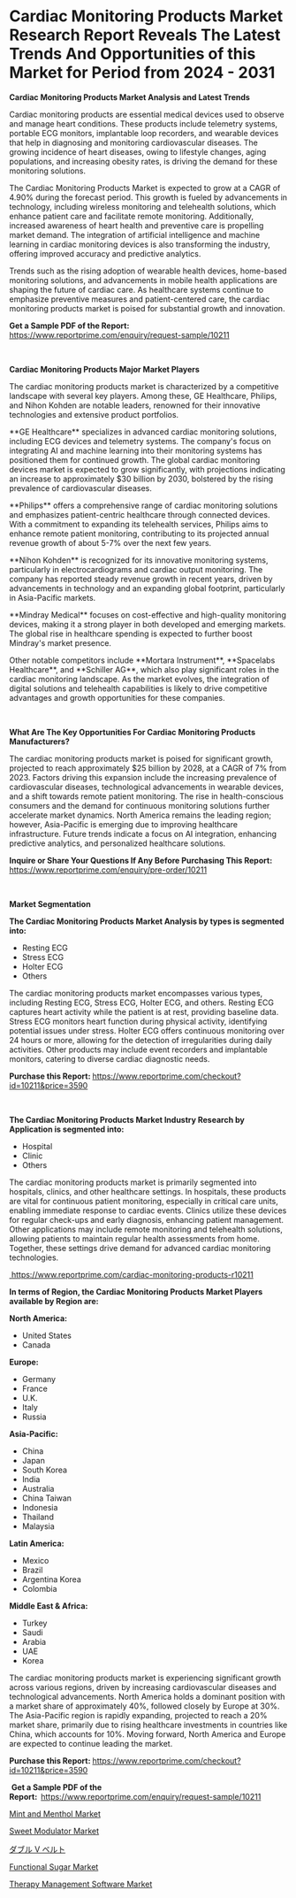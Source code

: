 <p><h1>Cardiac Monitoring Products Market Research Report Reveals The Latest Trends And Opportunities of this Market for Period from 2024 - 2031</h1></p><p><strong>Cardiac Monitoring Products Market Analysis and Latest Trends</strong></p>
<p><p>Cardiac monitoring products are essential medical devices used to observe and manage heart conditions. These products include telemetry systems, portable ECG monitors, implantable loop recorders, and wearable devices that help in diagnosing and monitoring cardiovascular diseases. The growing incidence of heart diseases, owing to lifestyle changes, aging populations, and increasing obesity rates, is driving the demand for these monitoring solutions.</p><p>The Cardiac Monitoring Products Market is expected to grow at a CAGR of 4.90% during the forecast period. This growth is fueled by advancements in technology, including wireless monitoring and telehealth solutions, which enhance patient care and facilitate remote monitoring. Additionally, increased awareness of heart health and preventive care is propelling market demand. The integration of artificial intelligence and machine learning in cardiac monitoring devices is also transforming the industry, offering improved accuracy and predictive analytics. </p><p>Trends such as the rising adoption of wearable health devices, home-based monitoring solutions, and advancements in mobile health applications are shaping the future of cardiac care. As healthcare systems continue to emphasize preventive measures and patient-centered care, the cardiac monitoring products market is poised for substantial growth and innovation.</p></p>
<p><strong>Get a Sample PDF of the Report:&nbsp;</strong> <a href="https://www.reportprime.com/enquiry/request-sample/10211">https://www.reportprime.com/enquiry/request-sample/10211</a></p>
<p>&nbsp;</p>
<p><strong>Cardiac Monitoring Products Major Market Players</strong></p>
<p><p>The cardiac monitoring products market is characterized by a competitive landscape with several key players. Among these, GE Healthcare, Philips, and Nihon Kohden are notable leaders, renowned for their innovative technologies and extensive product portfolios.</p><p>**GE Healthcare** specializes in advanced cardiac monitoring solutions, including ECG devices and telemetry systems. The company's focus on integrating AI and machine learning into their monitoring systems has positioned them for continued growth. The global cardiac monitoring devices market is expected to grow significantly, with projections indicating an increase to approximately $30 billion by 2030, bolstered by the rising prevalence of cardiovascular diseases.</p><p>**Philips** offers a comprehensive range of cardiac monitoring solutions and emphasizes patient-centric healthcare through connected devices. With a commitment to expanding its telehealth services, Philips aims to enhance remote patient monitoring, contributing to its projected annual revenue growth of about 5-7% over the next few years.</p><p>**Nihon Kohden** is recognized for its innovative monitoring systems, particularly in electrocardiograms and cardiac output monitoring. The company has reported steady revenue growth in recent years, driven by advancements in technology and an expanding global footprint, particularly in Asia-Pacific markets.</p><p>**Mindray Medical** focuses on cost-effective and high-quality monitoring devices, making it a strong player in both developed and emerging markets. The global rise in healthcare spending is expected to further boost Mindray's market presence.</p><p>Other notable competitors include **Mortara Instrument**, **Spacelabs Healthcare**, and **Schiller AG**, which also play significant roles in the cardiac monitoring landscape. As the market evolves, the integration of digital solutions and telehealth capabilities is likely to drive competitive advantages and growth opportunities for these companies.</p></p>
<p>&nbsp;</p>
<p><strong>What Are The Key Opportunities For Cardiac Monitoring Products Manufacturers?</strong></p>
<p><p>The cardiac monitoring products market is poised for significant growth, projected to reach approximately $25 billion by 2028, at a CAGR of 7% from 2023. Factors driving this expansion include the increasing prevalence of cardiovascular diseases, technological advancements in wearable devices, and a shift towards remote patient monitoring. The rise in health-conscious consumers and the demand for continuous monitoring solutions further accelerate market dynamics. North America remains the leading region; however, Asia-Pacific is emerging due to improving healthcare infrastructure. Future trends indicate a focus on AI integration, enhancing predictive analytics, and personalized healthcare solutions.</p></p>
<p><strong>Inquire or Share Your Questions If Any Before Purchasing This Report:</strong> <a href="https://www.reportprime.com/enquiry/pre-order/10211">https://www.reportprime.com/enquiry/pre-order/10211</a></p>
<p>&nbsp;</p>
<p><strong>Market Segmentation</strong></p>
<p><strong>The Cardiac Monitoring Products Market Analysis by types is segmented into:</strong></p>
<p><ul><li>Resting ECG</li><li>Stress ECG</li><li>Holter ECG</li><li>Others</li></ul></p>
<p><p>The cardiac monitoring products market encompasses various types, including Resting ECG, Stress ECG, Holter ECG, and others. Resting ECG captures heart activity while the patient is at rest, providing baseline data. Stress ECG monitors heart function during physical activity, identifying potential issues under stress. Holter ECG offers continuous monitoring over 24 hours or more, allowing for the detection of irregularities during daily activities. Other products may include event recorders and implantable monitors, catering to diverse cardiac diagnostic needs.</p></p>
<p><strong>Purchase this Report:&nbsp;</strong><a href="https://www.reportprime.com/checkout?id=10211&price=3590">https://www.reportprime.com/checkout?id=10211&price=3590</a></p>
<p>&nbsp;</p>
<p><strong>The Cardiac Monitoring Products Market Industry Research by Application is segmented into:</strong></p>
<p><ul><li>Hospital</li><li>Clinic</li><li>Others</li></ul></p>
<p><p>The cardiac monitoring products market is primarily segmented into hospitals, clinics, and other healthcare settings. In hospitals, these products are vital for continuous patient monitoring, especially in critical care units, enabling immediate response to cardiac events. Clinics utilize these devices for regular check-ups and early diagnosis, enhancing patient management. Other applications may include remote monitoring and telehealth solutions, allowing patients to maintain regular health assessments from home. Together, these settings drive demand for advanced cardiac monitoring technologies.</p></p>
<p><a href="https://www.reportprime.com/cardiac-monitoring-products-r10211">&nbsp;https://www.reportprime.com/cardiac-monitoring-products-r10211</a></p>
<p><strong>In terms of Region, the Cardiac Monitoring Products Market Players available by Region are:</strong></p>
<p>
    <p> <strong> North America: </strong>
        <ul>
            <li>United States</li>
            <li>Canada</li>
        </ul>
        </p> 
    <p> <strong> Europe: </strong>
        <ul>
            <li>Germany</li>
            <li>France</li>
            <li>U.K.</li>
            <li>Italy</li>
            <li>Russia</li>
        </ul>
        </p> 
    <p> <strong> Asia-Pacific: </strong>
        <ul>
            <li>China</li>
            <li>Japan</li>
            <li>South Korea</li>
            <li>India</li>
            <li>Australia</li>
            <li>China Taiwan</li>
            <li>Indonesia</li>
            <li>Thailand</li>
            <li>Malaysia</li>
        </ul>
        </p> 
    <p> <strong> Latin America: </strong>
        <ul>
            <li>Mexico</li>
            <li>Brazil</li>
            <li>Argentina Korea</li>
            <li>Colombia</li>
        </ul>
        </p> 
    <p> <strong> Middle East & Africa: </strong>
        <ul>
            <li>Turkey</li>
            <li>Saudi</li>
            <li>Arabia</li>
            <li>UAE</li>
            <li>Korea</li>
        </ul>
    </p>
    </p>
<p><p>The cardiac monitoring products market is experiencing significant growth across various regions, driven by increasing cardiovascular diseases and technological advancements. North America holds a dominant position with a market share of approximately 40%, followed closely by Europe at 30%. The Asia-Pacific region is rapidly expanding, projected to reach a 20% market share, primarily due to rising healthcare investments in countries like China, which accounts for 10%. Moving forward, North America and Europe are expected to continue leading the market.</p></p>
<p><strong>Purchase this Report: </strong><a href="https://www.reportprime.com/checkout?id=10211&price=3590">https://www.reportprime.com/checkout?id=10211&price=3590</a></p>
<p>&nbsp;<strong>Get a Sample PDF of the Report:&nbsp;&nbsp;</strong><a href="https://www.reportprime.com/enquiry/request-sample/10211">https://www.reportprime.com/enquiry/request-sample/10211</a></p>
<p><strong></strong></p>
<p><p><a href="https://medium.com/@rachel.payne546456/this-report-on-mint-and-menthol-market-is-a-comprehensive-analysis-of-market-shares-strategies-4331e327555d">Mint and Menthol Market</a></p><p><a href="https://medium.com/@rachel.payne546456/the-sweet-modulator-market-is-experiencing-higher-than-anticipated-demand-compared-to-f51c320cb457">Sweet Modulator Market</a></p><p><a href="https://medium.com/@novastamm2023/double-v-belt-market-%E3%81%AE%E3%82%B0%E3%83%AD%E3%83%BC%E3%83%90%E3%83%AB%E5%B8%82%E5%A0%B4%E6%A6%82%E8%A6%81%E3%81%AF-%E4%B8%96%E7%95%8C%E3%81%8A%E3%82%88%E3%81%B3%E4%B8%BB%E8%A6%81%E5%B8%82%E5%A0%B4%E3%81%AB%E3%81%8A%E3%81%91%E3%82%8B%E6%A5%AD%E7%95%8C%E3%81%AB%E5%BD%B1%E9%9F%BF%E3%82%92%E4%B8%8E%E3%81%88%E3%82%8B%E4%B8%BB%E8%A6%81%E3%81%AA%E3%83%88%E3%83%AC%E3%83%B3%E3%83%89%E3%81%AB%E3%81%A4%E3%81%84%E3%81%A6-%E7%8B%AC%E8%87%AA%E3%81%AE%E8%A6%96%E7%82%B9%E3%82%92%E6%8F%90%E4%BE%9B%E3%81%97%E3%81%BE%E3%81%99-33efaa1753b1">ダブル V ベルト</a></p><p><a href="https://www.linkedin.com/pulse/insights-functional-sugar-market-players-size-geographical-regions-bz96f?trackingId=ZlxAEdncTvew5VYyXxIbIA%3D%3D">Functional Sugar Market</a></p><p><a href="https://www.linkedin.com/pulse/insights-therapy-management-software-market-players-size-qmitf?trackingId=C1Gm0%2FcCQ%2F6NScWW6Wb2uw%3D%3D">Therapy Management Software Market</a></p></p>